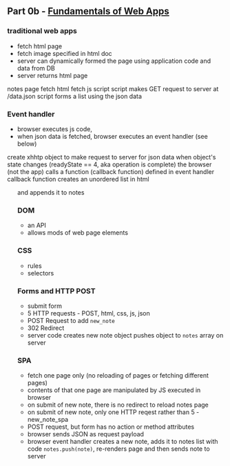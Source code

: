 ## Part 0b - [Fundamentals of Web Apps](https://fullstackopen.com/en/part0/fundamentals_of_web_apps)

### traditional web apps
- fetch html page
- fetch image specified in html doc
- server can dynamically formed the page using application code and data from DB
- server returns html page

notes page
fetch html
fetch js script
script makes GET request to server at /data.json
script forms a list using the json data

### Event handler
* browser executes js code,
* when json data is fetched, browser executes an event handler (see below)

create xhhtp object to make request to server for json data
when object's state changes (readyState == 4, aka operation is complete) the browser (not the app) calls a function (callback function) defined in event handler
callback function creates an unordered list in html <ul> and appends it to notes

### DOM
* an API
* allows mods of web page elements

### CSS
* rules
* selectors

### Forms and HTTP POST
* submit form
* 5 HTTP requests - POST, html, css, js, json
* POST Request to add `new_note`
* 302 Redirect
* server code creates new note object pushes object to `notes` array on server

### SPA
* fetch one page only (no reloading of pages or fetching different pages)
* contents of that one page are manipulated by JS executed in browser
* on submit of new note, there is no redirect to reload notes page
* on submit of new note, only one HTTP reqest rather than 5 - new_note_spa
* POST request, but form has no action or method attributes
* browser sends JSON as request payload
* browser event handler creates a new note, adds it to notes list with code `notes.push(note)`, re-renders page and then sends note to server








